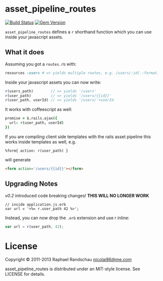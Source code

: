 # asset\_pipeline\_routes

[![Build Status](https://travis-ci.org/nicolai86/asset_pipeline_routes.png?branch=master)](https://travis-ci.org/nicolai86/asset_pipeline_routes)
[![Gem Version](https://badge.fury.io/rb/asset_pipeline_routes.png)](http://badge.fury.io/rb/asset_pipeline_routes)

`asset_pipeline_routes` defines a `r` shorthand function which you can use inside your javascript assets.

## What it does

Assuming you got a `routes.rb` with:

``` ruby
resources :users # => yields multiple routes, e.g. /users/:id(.:format)
```

Inside your javascript assets you can now write:

``` javascript
r(users_path)        // => yields '/users'
r(user_path)         // => yields '/users/{{id}}'
r(user_path, userId) // => yields '/users/'+userId
```

It works with coffeescript as well:

``` coffeescript
promise = $.rails.ajax({
  url: r(user_path, userId)
})
```

If you are compiling client side templates with the rails asset pipeline this works inside templates as well, e.g.

``` hamlbars
%form{ action: r(user_path) }
```
will generate
``` html
<form action='/users/{{id}}'></form>
```

## Upgrading Notes

*v0.2* introduced code breaking changes!
**THIS WILL NO LONGER WORK**

``` erb
// inside application.js.erb
var url = '<%= r.user_path 42 %>';
```

Instead, you can now drop the `.erb` extension and use r inline:

``` javascript
var url = r(user_path, 42);
```

# License
Copyright © 2011-2013 Raphael Randschau <nicolai86@me.com>

asset\_pipeline\_routes is distributed under an MIT-style license. See LICENSE for details.